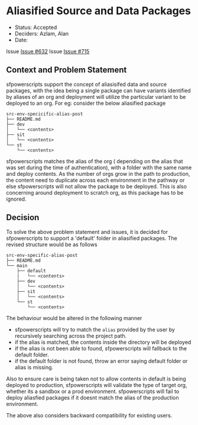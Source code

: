 # Aliasified Source and Data Packages

* Status: Accepted  <!-- optional -->
* Deciders: Azlam, Alan <!-- optional -->
* Date:  <!-- optional -->

Issue [Issue #632](https://github.com/flxbl-io/sfp/issues/632)
Issue [Issue #715](https://github.com/flxbl-io/sfp/issues/715)


## Context and Problem Statement

sfpowerscripts support the concept of aliasisifed data and source packages, with the idea being a single package can have variants identified by aliases of an org and deployment will utilize the particular variant to be deployed to an org.  For eg: consider the below aliasified package

```
src-env-specicific-alias-post
├── README.md
├── dev
│   └── <contents>
├── sit
│   └── <contents>
└── st
    └── <contents>

```
sfpowerscripts matches the alias of the org ( depending on the alias that was set during the time of authentication), with a folder with the same name and deploy contents. As the number of orgs grow in the path to production, the content need to duplicate across each environment in the pathway or else sfpowerscripts will not allow the package to be deployed.  This is also concerning around deployment to scratch org, as this package has to be ignored.

## Decision 


To solve the above problem statement and issues, it is decided for sfpowerscripts to support a 'default' folder in aliasified packages.  The revised structure would be as follows
```
src-env-specific-alias-post
├── README.md
└── main
    ├── default
    |   └── <contents>   
    ├── dev
    │   └── <contents>   
    ├── sit
    │   └── <contents>   
    └── st
        └── <contents>   

```

The behaviour would be altered in the following manner

- sfpowerscripts will try to match the `alias` provided by the user by recursively searching across the project path.
- if the alias is matched, the contents inside the <alias> directory will be deployed
- if the alias is not been able to found, sfpowerscripts will fallback to the default folder.
- if the default folder is not found, throw an error saying default folder or alias is missing.

Also to ensure care is being taken not to allow contents in default is being deployed to production, sfpowerscripts will validate the type of target org, whether its a sandbox or a prod environment. sfpowerscripts will fail to deploy aliasfied packages if it doesnt match the alias of the production environment.

The above also considers backward compatibility for existing users.



<!-- markdownlint-disable-file MD013 -->
